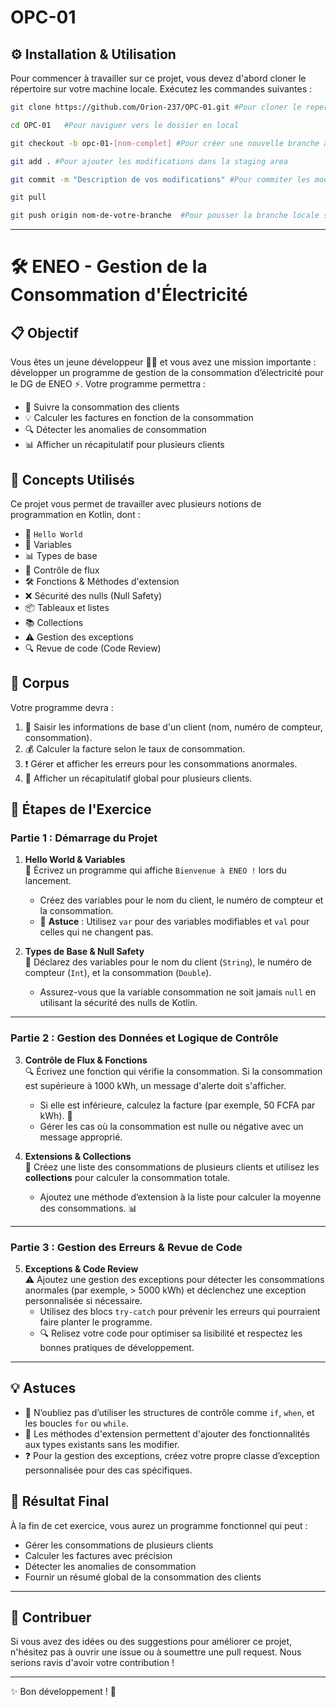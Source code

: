 # OPC-01 
## ⚙️ Installation & Utilisation
Pour commencer à travailler sur ce projet, vous devez d'abord cloner le répertoire sur votre machine locale. 
Exécutez les commandes suivantes :
```bash
git clone https://github.com/Orion-237/OPC-01.git #Pour cloner le repertoire en ligne en local
```
```bash
cd OPC-01   #Pour naviguer vers le dossier en local
```
```bash
git checkout -b opc-01-[nom-complet] #Pour créer une nouvelle branche avec votre nom complet
```
```bash
git add . #Pour ajouter les modifications dans la staging area
```
```bash
git commit -m "Description de vos modifications" #Pour commiter les modifications avec un message descriptif
```
```bash
git pull
```
```bash
git push origin nom-de-votre-branche  #Pour pousser la branche locale sur le dépôt distant
```




---
# 🛠️ ENEO - Gestion de la Consommation d'Électricité

## 📋 Objectif

Vous êtes un jeune développeur 👨‍💻 et vous avez une mission importante : développer un programme de gestion de la consommation d’électricité pour le DG de ENEO  ⚡️. Votre programme permettra :
- 🚀 Suivre la consommation des clients
- 💡 Calculer les factures en fonction de la consommation
- 🔍 Détecter les anomalies de consommation
- 📊 Afficher un récapitulatif pour plusieurs clients

## 🧩 Concepts Utilisés

Ce projet vous permet de travailler avec plusieurs notions de programmation en Kotlin, dont :
- 👋 `Hello World`
- 🔑 Variables
- 📊 Types de base
- 🔄 Contrôle de flux
- 🛠️ Fonctions & Méthodes d'extension
- ❌ Sécurité des nulls (Null Safety)
- 📦 Tableaux et listes
- 📚 Collections
- ⚠️ Gestion des exceptions
- 🔍 Revue de code (Code Review)

## 📜 Corpus

Votre programme devra :
1. 📝 Saisir les informations de base d'un client (nom, numéro de compteur, consommation).
2. 💰 Calculer la facture selon le taux de consommation.
3. ❗ Gérer et afficher les erreurs pour les consommations anormales.
4. 🧮 Afficher un récapitulatif global pour plusieurs clients.

## 🎯 Étapes de l'Exercice

### Partie 1 : Démarrage du Projet

1. **Hello World & Variables**  
   📝 Écrivez un programme qui affiche `Bienvenue à ENEO !` lors du lancement.
   - Créez des variables pour le nom du client, le numéro de compteur et la consommation.
   - 🤔 **Astuce** : Utilisez `var` pour des variables modifiables et `val` pour celles qui ne changent pas.
   
2. **Types de Base & Null Safety**  
   📌 Déclarez des variables pour le nom du client (`String`), le numéro de compteur (`Int`), et la consommation (`Double`).
   - Assurez-vous que la variable consommation ne soit jamais `null` en utilisant la sécurité des nulls de Kotlin.

---

### Partie 2 : Gestion des Données et Logique de Contrôle

3. **Contrôle de Flux & Fonctions**  
   🔍 Écrivez une fonction qui vérifie la consommation. Si la consommation est supérieure à 1000 kWh, un message d'alerte doit s'afficher.
   - Si elle est inférieure, calculez la facture (par exemple, 50 FCFA par kWh). 💸
   - Gérer les cas où la consommation est nulle ou négative avec un message approprié.

4. **Extensions & Collections**  
   🔢 Créez une liste des consommations de plusieurs clients et utilisez les **collections** pour calculer la consommation totale.
   - Ajoutez une méthode d’extension à la liste pour calculer la moyenne des consommations. 📊

---

### Partie 3 : Gestion des Erreurs & Revue de Code

5. **Exceptions & Code Review**  
   ⚠️ Ajoutez une gestion des exceptions pour détecter les consommations anormales (par exemple, > 5000 kWh) et déclenchez une exception personnalisée si nécessaire.
   - Utilisez des blocs `try-catch` pour prévenir les erreurs qui pourraient faire planter le programme.
   - 🔍 Relisez votre code pour optimiser sa lisibilité et respectez les bonnes pratiques de développement.

---

## 💡 Astuces

- 🔄 N’oubliez pas d’utiliser les structures de contrôle comme `if`, `when`, et les boucles `for` ou `while`.
- 🚀 Les méthodes d'extension permettent d'ajouter des fonctionnalités aux types existants sans les modifier.
- ❓ Pour la gestion des exceptions, créez votre propre classe d’exception personnalisée pour des cas spécifiques.

## 🏁 Résultat Final

À la fin de cet exercice, vous aurez un programme fonctionnel qui peut :
- Gérer les consommations de plusieurs clients
- Calculer les factures avec précision
- Détecter les anomalies de consommation
- Fournir un résumé global de la consommation des clients

---

## 🤝 Contribuer
Si vous avez des idées ou des suggestions pour améliorer ce projet, n'hésitez pas à ouvrir une issue ou à soumettre une pull request. Nous serions ravis d'avoir votre contribution !

---

✨ Bon développement ! 🚀
